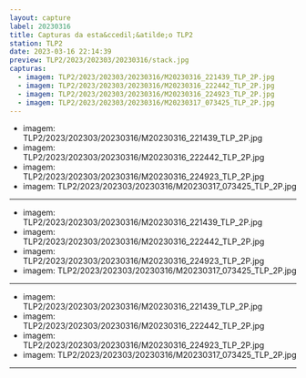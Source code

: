 ```yaml
---
layout: capture
label: 20230316
title: Capturas da esta&ccedil;&atilde;o TLP2
station: TLP2
date: 2023-03-16 22:14:39
preview: TLP2/2023/202303/20230316/stack.jpg
capturas:
  - imagem: TLP2/2023/202303/20230316/M20230316_221439_TLP_2P.jpg
  - imagem: TLP2/2023/202303/20230316/M20230316_222442_TLP_2P.jpg
  - imagem: TLP2/2023/202303/20230316/M20230316_224923_TLP_2P.jpg
  - imagem: TLP2/2023/202303/20230316/M20230317_073425_TLP_2P.jpg
---
```

  - imagem: TLP2/2023/202303/20230316/M20230316_221439_TLP_2P.jpg
  - imagem: TLP2/2023/202303/20230316/M20230316_222442_TLP_2P.jpg
  - imagem: TLP2/2023/202303/20230316/M20230316_224923_TLP_2P.jpg
  - imagem: TLP2/2023/202303/20230316/M20230317_073425_TLP_2P.jpg
---
  - imagem: TLP2/2023/202303/20230316/M20230316_221439_TLP_2P.jpg
  - imagem: TLP2/2023/202303/20230316/M20230316_222442_TLP_2P.jpg
  - imagem: TLP2/2023/202303/20230316/M20230316_224923_TLP_2P.jpg
  - imagem: TLP2/2023/202303/20230316/M20230317_073425_TLP_2P.jpg
---
  - imagem: TLP2/2023/202303/20230316/M20230316_221439_TLP_2P.jpg
  - imagem: TLP2/2023/202303/20230316/M20230316_222442_TLP_2P.jpg
  - imagem: TLP2/2023/202303/20230316/M20230316_224923_TLP_2P.jpg
  - imagem: TLP2/2023/202303/20230316/M20230317_073425_TLP_2P.jpg
---
